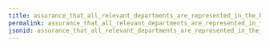 ```yaml
---
title: assurance_that_all_relevant_departments_are_represented_in_the_haccp_team
permalink: assurance_that_all_relevant_departments_are_represented_in_the_haccp_team.html
jsonid: assurance_that_all_relevant_departments_are_represented_in_the_haccp_team
---
```

